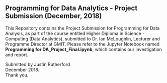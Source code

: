 ## Programming for Data Analytics - Project Submission (December, 2018)
This Repository contains the Project Submission for Programming for Data Analysis, as part of the course entitled Higher Diploma in Science - Computing (Data Analytics), submitted to Dr. Ian McLoughlin, Lecturer and Programme Director at GMIT.
Please refer to the Jupyter Notebook named **Programming for DA_Project_Final.ipynb**, which contains our investigation and report.

Submitted by Justin Rutherford<br>
December 2018.<br>
Thank you.
